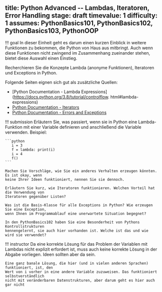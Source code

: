 title: Python Advanced -- Lambdas, Iteratoren, Error Handling
stage: draft
timevalue: 1
difficulty: 1
assumes: PythonBasics101, PythonBasics102, PythonBasics103, PythonOOP
---
!!! goal
    In dieser Einheit geht es darum einen kurzen Einblick in weitere Funktionen zu bekommen, die 
    Python von Haus aus mitbringt. 
    Auch wenn diese Funktionen nicht zwingend im Zusammenhang zueinander stehen, bietet diese 
    Auswahl einen Einstieg.
    

Recherchieren Sie die Konzepte Lambda (anonyme Funktionen), Iteratoren und Exceptions in Python.

Folgende Seiten eignen sich gut als zusätzliche Quellen:

 * [Python Documentation - Lambda Expressions](https://docs.python.org/3.8/tutorial/controlflow.
html#lambda-expressions) 
 * [Python Documentation - Iterators](https://docs.python.org/3.8/tutorial/classes.html#iterators)
 * [Python Documentation - Errors and Exceptions](https://docs.python.org/3.8/tutorial/errors.html)


!!! submission
    Erläutern Sie, was passiert, wenn sie in Python eine Lambda-Funktion mit einer Variable
    definieren und anschließend die Variable verwenden. Beispiel:

    ```python
       i = 3
       f = lambda: print(i)
       i = 4
       f()
    ```

    Machen Sie Vorschläge, wie Sie ein anderes Verhalten erzeugen könnten. Es ist okay, wenn
    keine Ihrer Ideen funktioniert, nennen Sie sie dennoch.

    Erläutern Sie kurz, wie Iteratoren funktionieren. Welchen Vorteil hat die Verwendung von
    Iteratoren gegenüber Listen?

    Was ist die Basis-Klasse für alle Exceptions in Python? Wie erzeugen Sie eine Exception,
    wenn Ihnen im Programmablauf eine unerwartete Situation begegnet?

    In den PythonBasics102 haben Sie eine Besonderheit von Pythons Kontrollstrukturen
    kennengelernt, sie auch hier vorhanden ist. Welche ist das und wie wird sie verwendet?

!!! instructor
    Da eine korrekte Lösung für das Problem der Variablen mit Lambdas nicht explizit erfordert
    ist, muss auch keine korrekte Lösung in der Abgabe vorliegen. Ideen sollten aber da sein.

    Eine ganz banale Lösung, die hier (und in vielen anderen Sprachen) funktioniert, ist, den
    Wert von i vorher in eine andere Variable zuzuweisen. Das funktioniert selbstverständlich
    nicht mit veränderbaren Datenstrukturen, aber darum geht es hier auch gar nicht
